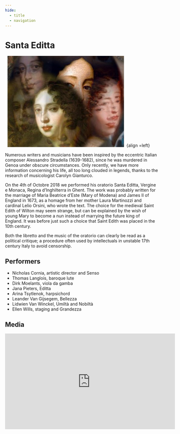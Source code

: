 ```yaml
---
hide:
  - title
  - navigation
---
```


# Santa Editta

![santa_editta](../../assets/images/santa_editta.jpg){align =left}

Numerous writers and musicians have been inspired by the eccentric Italian composer Alessandro Stradella (1639-1682), since he was murdered in Genoa under obscure circumstances. Only recently, we have more information concerning his life, all too long clouded in legends, thanks to the research of musicologist Carolyn Gianturco. 

On the 4th of Octobre 2018 we performed his oratorio Santa Editta, Vergine e Monaca, Regina d’Inghilterra in Ghent. The work was probably written for the marriage of Maria Beatrice d’Este (Mary of Modena) and James II of England in 1673, as a homage from her mother Laura Martinozzi and cardinal Lelio Orsini, who wrote the text. The choice for the medieval Saint Edith of Wilton may seem strange, but can be explained by the wish of young Mary to become a nun instead of marrying the future king of England. It was before just such a choice that Saint Edith was placed in the 10th century.

Both the libretto and the music of the oratorio can clearly be read as a political critique; a procedure often used by intellectuals in unstable 17th century Italy to avoid censorship. 

## Performers

- Nicholas Cornia, artistic director and Senso
- Thomas Langlois, baroque lute
- Dirk Moelants, viola da gamba
- Jana Pieters, Editta
- Arina Tsytlenok, harpsichord
- Leander Van Gijsegem, Bellezza
- Lidwien Van Winckel, Umiltà and Nobiltà
- Ellen Wills, staging and Grandezza


## Media

<iframe width="560" height="315" src="https://www.youtube.com/embed/videoseries?si=Eu3kedTefTSsdvkK&amp;list=PLDTXvtcLnrvG4Qvd07zfQN0Sc0AtC5LhI" title="YouTube video player" frameborder="0" allow="accelerometer; autoplay; clipboard-write; encrypted-media; gyroscope; picture-in-picture; web-share" referrerpolicy="strict-origin-when-cross-origin" allowfullscreen></iframe>

